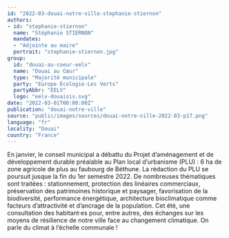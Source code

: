```yaml
---
id: "2022-03-douai-notre-ville-stephanie-stiernon"
authors:
- id: "stephanie-stiernon"
  name: "Stéphanie STIERNON"
  mandates: 
  - "Adjointe au maire"
  portrait: "stephanie-stiernon.jpg"
group:
  id: "douai-au-coeur-eelv"
  name: "Douai au Cœur"
  type: "Majorité municipale"
  party: "Europe Écologie-Les Verts"
  partyAbbr: "EELV"
  logo: "eelv-douaisis.svg"
date: "2022-03-01T00:00:00Z"
publication: "douai-notre-ville"
source: "public/images/sources/douai-notre-ville-2022-03-p17.png"
language: "fr"
locality: "Douai"
country: "France"
---
```


En janvier, le conseil municipal a débattu du Projet d’aménagement et de développement durable préalable au Plan local d’urbanisme (PLU) : 6 ha de zone agricole de plus au faubourg de Béthune.
La rédaction du PLU se poursuit jusque la fin du 1er semestre 2022. De nombreuses thématiques sont traitées : stationnement, protection des linéaires commerciaux, préservation des patrimoines historique et paysager, favorisation de la biodiversité, performance énergétique, architecture bioclimatique comme facteurs d’attractivité et d’ancrage de la population.
Cet été, une consultation des habitant·es pour, entre autres, des échanges sur les moyens de résilience de notre ville face au changement climatique. On parle du climat à l’échelle communale !
